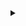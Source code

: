 <details>
  <summary></summary>

<h4 align="left">
  Greetings,
</h4>

I'm Dinis Martinho, an 18-year-old university student with a passion for **generative AI**, **game development**, **computer graphics**, and **web development**. I have experience working with **GANs** and **DDPMs** and have explored applications such as **image generation**, **style transfer**, and **image inpainting**. In addition to that, I've been actively involved in various computer vision tasks, including **segmentation**, **classification**, and **object detection**. I've also had the opportunity to work with text models in the past, which expanded my skill set. 

I've participated in several competitions and projects, constantly applying my skills to develop innovative solutions. One of my notable experiences was in the ARCADE (Automatic Region-based Coronary Artery Disease diagnostics using X-ray angiography images) competition, where I was part of the fifth-placed team (TeamZero). Our team's collaborative effort and innovative approach contributed to our success in the competition, and it was a valuable experience that deepened my understanding of medical imaging and machine learning in a real-world context.

<h4 align="right">
  Updated: 28/10/2023
</h4>
</details>

<!-- 
<p align="center">
  <img src="https://img.shields.io/badge/-C%23-239120?style=flat&logo=c-sharp&logoColor=white" alt="C#">
  <img src="https://img.shields.io/badge/-Unity-000000?style=flat&logo=unity&logoColor=white" alt="Unity">
  <img src="https://img.shields.io/badge/-HLSL-FFD700?style=flat&logo=unity&logoColor=white" alt="HLSL">
  <img src="https://img.shields.io/badge/-React.js-61DAFB?style=flat&logo=react&logoColor=white" alt="React.js">
  <img src="https://img.shields.io/badge/-Tailwind_CSS-38B2AC?style=flat&logo=tailwind-css&logoColor=white" alt="Tailwind CSS">
  <img src="https://img.shields.io/badge/-Python-3776AB?style=flat&logo=python&logoColor=white" alt="Python">
  <img src="https://img.shields.io/badge/-PyTorch-EE4C2C?style=flat&logo=pytorch&logoColor=white" alt="PyTorch">
  <img src="https://img.shields.io/badge/-TensorFlow-FF6F00?style=flat&logo=tensorflow&logoColor=white" alt="TensorFlow">
</p>
